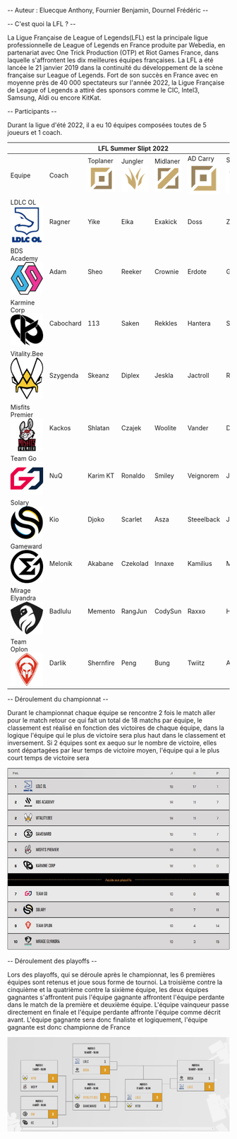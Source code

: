 -- Auteur : Eluecque Anthony, Fournier Benjamin, Dournel Frédéric --

-- C'est quoi la LFL ? --

La  Ligue Française de League of Legends(LFL) est la principale ligue professionnelle de League of Legends en France produite par Webedia, en partenariat avec One Trick Production (OTP) et Riot Games France, dans laquelle s'affrontent les dix meilleures équipes françaises. La LFL a été lancée le 21 janvier 2019 dans la continuité du développement de la scène française sur League of Legends. 
Fort de son succès en France avec en moyenne près de 40 000 spectateurs sur l'année 2022, la Ligue Française de League of Legends a attiré des sponsors comme le CIC, Intel3, Samsung, Aldi ou encore KitKat.

-- Participants --

Durant la ligue d'été 2022, il a eu 10 équipes composées toutes de 5 joueurs et 1 coach.

<table>
    <thead>
        <tr>
            <th colspan="18">LFL Summer Slipt 2022
    </thead>
    <tbody>
        <tr>
        <td>Equipe</td>
            <td>Coach</td>
            <td>Toplaner<img src="../img/top.png"></td>
            <td>Jungler<img src="../img/Jungle.png"></td>
            <td>Midlaner<img src="../img/mid.png"></td>
            <td>AD Carry<img src="../img/ADC.png"></td>
            <td>Support<img src="../img/support.png"></td>
        </tr>
        <tr>
            <td>LDLC OL<img src="../img/LDLCOL.png"></td>        
            <td>Ragner</td>
            <td>Yike</td>
            <td>Eika</td>
            <td>Exakick</td>
            <td>Doss</td>
            <td>Zeph</td>
        </tr>
        <tr>
            <td>BDS Academy<img src="../img/BDSA.png"></td>        
            <td>Adam</td>
            <td>Sheo</td>
            <td>Reeker</td>
            <td>Crownie</td>
            <td>Erdote</td>
            <td>GoToOne</td>
        </tr>
        <tr>
            <td>Karmine Corp<img src="../img/KC.png"></td>          
            <td>Cabochard</td>
            <td>113</td>
            <td>Saken</td>
            <td>Rekkles</td>
            <td>Hantera</td>
            <td>Striker</td>
        </tr>
        <tr>
            <td>Vitality.Bee<img src="../img/VitaBee.png"></td>
            <td>Szygenda</td>
            <td>Skeanz</td>
            <td>Diplex</td>
            <td>Jeskla</td>
            <td>Jactroll</td>
            <td>Realistik</td>
        </tr>
        <tr>
            <td>Misfits Premier<img src="../img/mp.png"></td>          
            <td>Kackos</td>
            <td>Shlatan</td>
            <td>Czajek</td>
            <td>Woolite</td>
            <td>Vander</td>
            <td>Delord</td>
        </tr>
        <tr>
            <td>Team Go<img src="../img/GO.png"></td>       
            <td>NuQ</td>
            <td>Karim KT</td>
            <td>Ronaldo</td>
            <td>Smiley</td>
            <td>Veignorem</td>
            <td>Jesiz</td>
        </tr>
        <tr>
            <td>Solary<img src="../img/Solary.png"></td>         
            <td>Kio</td>
            <td>Djoko</td>
            <td>Scarlet</td>
            <td>Asza</td>
            <td>Steeelback</td> 
            <td>Jon</td>
        </tr>
        <tr>
            <td>Gameward<img src="../img/GameWard.png"></td>    
            <td>Melonik</td>
            <td>Akabane</td>
            <td>Czekolad</td>
            <td>Innaxe</td>
            <td>Kamilius</td>
            <td>Malau</td>
        </tr>
        <tr>
            <td>Mirage Elyandra<img src="../img/ME.png"></td>
            <td>Badlulu</td>
            <td>Memento</td>
            <td>RangJun</td>
            <td>CodySun</td>
            <td>Raxxo</td>
            <td>Hellombre</td>
        </tr>
        <tr>
            <td>Team Oplon<img src="../img/oplon.png"></td>
            <td>Darlik</td>
            <td>Shernfire</td>
            <td>Peng</td>
            <td>Bung</td>
            <td>Twiitz</td>
            <td>Aries</td>
        </tr>
        </tbody>
</table>


-- Déroulement du championnat --

Durant le championnat chaque équipe se rencontre 2 fois le match aller pour le match retour ce qui fait un total de 18 matchs par équipe, le classement est réalisé en fonction des victoires de chaque équipe, dans la logique l'équipe qui le plus de victoire sera plus haut dans le classement et inversement. Si 2 équipes sont ex aequo sur le nombre de victoire, elles sont départagées par leur temps de victoire moyen, l'équipe qui a le plus court temps de victoire sera 

<img src="../img/championnat.png">

-- Déroulement des playoffs --

Lors des playoffs, qui se déroule après le championnat, les 6 premières équipes sont retenus et joue sous forme de tournoi. La troisième contre la cinquième et la quatrième contre la sixième équipe, les deux équipes gagnantes s'affrontent puis l'équipe gagnante affrontent l'équipe perdante dans le match de la première et deuxième équipe. L'équipe vainqueur passe directement en finale et l'équipe perdante affronte l'équipe comme décrit avant. L'équipe gagnante sera donc finaliste et logiquement, l'équipe gagnante est donc championne de France

<img src="../img/playoff.png">


